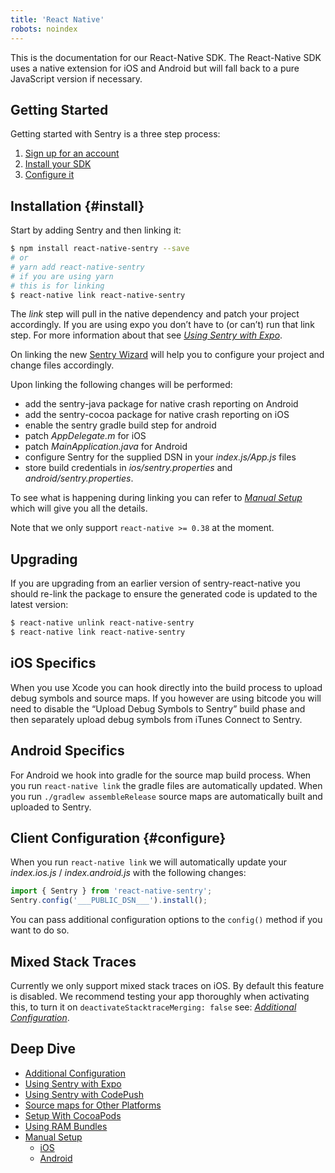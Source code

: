 ```yaml
---
title: 'React Native'
robots: noindex
---
```


This is the documentation for our React-Native SDK. The React-Native SDK uses a native extension for iOS and Android but will fall back to a pure JavaScript version if necessary.

## Getting Started
Getting started with Sentry is a three step process:

1.  [Sign up for an account](https://sentry.io/signup/)
2.  [Install your SDK](#install)
3.  [Configure it](#configure)

<!-- WIZARD -->
## Installation {#install}

Start by adding Sentry and then linking it:

```bash
$ npm install react-native-sentry --save
# or
# yarn add react-native-sentry
# if you are using yarn
# this is for linking
$ react-native link react-native-sentry
```

The _link_ step will pull in the native dependency and patch your project accordingly. If you are using expo you don’t have to (or can’t) run that link step. For more information about that see [_Using Sentry with Expo_](/clients/react-native/expo/).

On linking the new [Sentry Wizard](https://github.com/getsentry/sentry-wizard) will help you to configure your project and change files accordingly.

Upon linking the following changes will be performed:

-   add the sentry-java package for native crash reporting on Android
-   add the sentry-cocoa package for native crash reporting on iOS
-   enable the sentry gradle build step for android
-   patch _AppDelegate.m_ for iOS
-   patch _MainApplication.java_ for Android
-   configure Sentry for the supplied DSN in your _index.js/App.js_ files
-   store build credentials in _ios/sentry.properties_ and _android/sentry.properties_.

To see what is happening during linking you can refer to [_Manual Setup_](/clients/react-native/manual-setup/) which will give you all the details.

Note that we only support `react-native >= 0.38` at the moment.
<!-- ENDWIZARD -->

## Upgrading

If you are upgrading from an earlier version of sentry-react-native you should re-link the package to ensure the generated code is updated to the latest version:

```bash
$ react-native unlink react-native-sentry
$ react-native link react-native-sentry
```

## iOS Specifics

When you use Xcode you can hook directly into the build process to upload debug symbols and source maps. If you however are using bitcode you will need to disable the “Upload Debug Symbols to Sentry” build phase and then separately upload debug symbols from iTunes Connect to Sentry.

## Android Specifics

For Android we hook into gradle for the source map build process. When you run `react-native link` the gradle files are automatically updated. When you run `./gradlew assembleRelease` source maps are automatically built and uploaded to Sentry.

<!-- WIZARD -->
## Client Configuration {#configure}

When you run `react-native link` we will automatically update your _index.ios.js_ / _index.android.js_ with the following changes:

```javascript
import { Sentry } from 'react-native-sentry';
Sentry.config('___PUBLIC_DSN___').install();
```

You can pass additional configuration options to the `config()` method if you want to do so.
<!-- TODO-ADD-VERIFICATION-EXAMPLE -->
<!-- ENDWIZARD -->

## Mixed Stack Traces

Currently we only support mixed stack traces on iOS. By default this feature is disabled. We recommend testing your app thoroughly when activating this, to turn it on `deactivateStacktraceMerging: false` see: [_Additional Configuration_](/clients/react-native/config/).

## Deep Dive

-   [Additional Configuration](/clients/react-native/config/)
-   [Using Sentry with Expo](/clients/react-native/expo/)
-   [Using Sentry with CodePush](/clients/react-native/codepush/)
-   [Source maps for Other Platforms](/clients/react-native/sourcemaps/)
-   [Setup With CocoaPods](/clients/react-native/cocoapods/)
-   [Using RAM Bundles](/clients/react-native/ram-bundles/)
-   [Manual Setup](/clients/react-native/manual-setup/)
    -   [iOS](/clients/react-native/manual-setup/#ios)
    -   [Android](/clients/react-native/manual-setup/#android)

